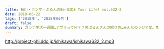 ```yaml
---
title: 石川・ホンマ・ぶるんのBe-SIDE Your Life! vol.632-2
date: 2018-06-22
tags: ['2018年', '2018年06月']
draft: false
summary: ガラホ生活一週間…アプリって何？？笑ぶるんさんの眠り方…みんなのラジオ愛。MIURA
---
```


http://project-phi.ddo.jp/ishikawa/ishikawa632_2.mp3
